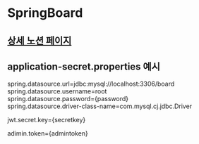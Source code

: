 # SpringBoard
## [상세 노션 페이지](https://cooperative-sense-de7.notion.site/SpringBoard-fc68ffa4ab374e95a37cb006f0f0b904?pvs=4)
## application-secret.properties 예시

spring.datasource.url=jdbc:mysql://localhost:3306/board <br>
spring.datasource.username=root <br>
spring.datasource.password={password} <br>
spring.datasource.driver-class-name=com.mysql.cj.jdbc.Driver <br>

jwt.secret.key={secretkey} <br>

adimin.token={admintoken} <br>
